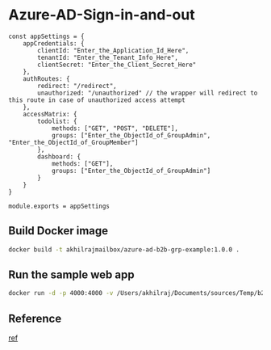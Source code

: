 # Azure-AD-Sign-in-and-out

```code
const appSettings = {
    appCredentials: {
        clientId: "Enter_the_Application_Id_Here",
        tenantId: "Enter_the_Tenant_Info_Here",
        clientSecret: "Enter_the_Client_Secret_Here"
    },
    authRoutes: {
        redirect: "/redirect",
        unauthorized: "/unauthorized" // the wrapper will redirect to this route in case of unauthorized access attempt
    },
    accessMatrix: {
        todolist: {
            methods: ["GET", "POST", "DELETE"],
            groups: ["Enter_the_ObjectId_of_GroupAdmin", "Enter_the_ObjectId_of_GroupMember"]
        },
        dashboard: {
            methods: ["GET"],
            groups: ["Enter_the_ObjectId_of_GroupAdmin"]
        }
    }
}

module.exports = appSettings
```

## Build Docker image

```bash
docker build -t akhilrajmailbox/azure-ad-b2b-grp-example:1.0.0 .
```

## Run the sample web app

```bash
docker run -d -p 4000:4000 -v /Users/akhilraj/Documents/sources/Temp/b2b-signin-grp-appSettings.js:/opt/ms-identity-node/4-AccessControl/2-security-groups/App/appSettings.js:ro --name azure-ad-b2b-grp-example --hostname azure-ad-b2b-grp-example akhilrajmailbox/azure-ad-b2b-grp-example:1.0.0
```


## Reference

[ref](https://github.com/Azure-Samples/ms-identity-javascript-nodejs-tutorial/blob/main/4-AccessControl/2-security-groups/README.md)